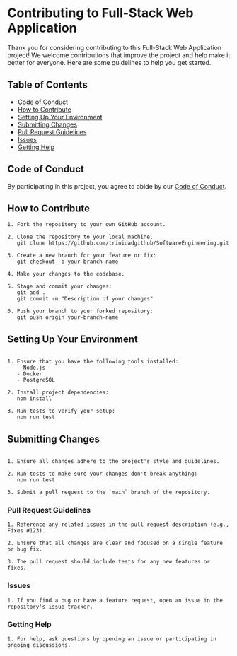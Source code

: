 # Contributing to Full-Stack Web Application

Thank you for considering contributing to this Full-Stack Web Application project! We welcome contributions that improve the project and help make it better for everyone. Here are some guidelines to help you get started.

## Table of Contents
- [Code of Conduct](#code-of-conduct)
- [How to Contribute](#how-to-contribute)
- [Setting Up Your Environment](#setting-up-your-environment)
- [Submitting Changes](#submitting-changes)
- [Pull Request Guidelines](#pull-request-guidelines)
- [Issues](#issues)
- [Getting Help](#getting-help)

## Code of Conduct

By participating in this project, you agree to abide by our [Code of Conduct](CODE_OF_CONDUCT.md).

## How to Contribute

```
1. Fork the repository to your own GitHub account.

2. Clone the repository to your local machine.
   git clone https://github.com/trinidadgithub/SoftwareEngineering.git

3. Create a new branch for your feature or fix:
   git checkout -b your-branch-name

4. Make your changes to the codebase.

5. Stage and commit your changes:
   git add .
   git commit -m "Description of your changes"

6. Push your branch to your forked repository:
   git push origin your-branch-name
```
## Setting Up Your Environment

```

1. Ensure that you have the following tools installed:
   - Node.js
   - Docker
   - PostgreSQL

2. Install project dependencies:
   npm install

3. Run tests to verify your setup:
   npm run test
```
## Submitting Changes

```

1. Ensure all changes adhere to the project's style and guidelines.

2. Run tests to make sure your changes don't break anything:
   npm run test

3. Submit a pull request to the `main` branch of the repository.
```

### Pull Request Guidelines


```
1. Reference any related issues in the pull request description (e.g., Fixes #123).

2. Ensure that all changes are clear and focused on a single feature or bug fix.

3. The pull request should include tests for any new features or fixes.
```

### Issues
```
1. If you find a bug or have a feature request, open an issue in the repository's issue tracker.
```

### Getting Help
```
1. For help, ask questions by opening an issue or participating in ongoing discussions.
